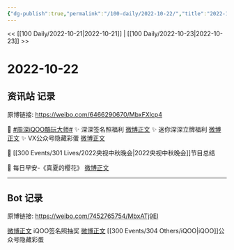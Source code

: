 ```yaml
---
{"dg-publish":true,"permalink":"/100-daily/2022-10-22/","title":"2022-10-22"}
---
```



<< [[100 Daily/2022-10-21\|2022-10-21]] | [[100 Daily/2022-10-23\|2022-10-23]] >>

# 2022-10-22

## 资讯站 记录

原博链接: https://weibo.com/6466290670/MbxFXlcp4

💫 [#周深iQOO酷玩大师#](https://s.weibo.com/weibo?q=%23%E5%91%A8%E6%B7%B1iQOO%E9%85%B7%E7%8E%A9%E5%A4%A7%E5%B8%88%23)
✨ 深深签名照福利 [微博正文](https://m.weibo.cn/6466290670/4827347256085182)
✨ 迷你深深立牌福利 [微博正文](https://m.weibo.cn/6466290670/4827346936272231)
✨ VX公众号隐藏彩蛋 [微博正文](https://m.weibo.cn/6466290670/4827421042541634)

💫 [[300 Events/301 Lives/2022央视中秋晚会\|2022央视中秋晚会]]节目总结 [](https://m.weibo.cn/6466290670/4827327730812566)

💫 每日早安-《真夏的樱花》 [微博正文](https://m.weibo.cn/6466290670/4827287591586460)

---
## Bot 记录

原博链接: https://weibo.com/7452765754/MbxATj9El

[微博正文](https://weibo.com/detail/4827343287486983) iQOO签名照抽奖
[微博正文](https://weibo.com/detail/4827371959746609) [[300 Events/304 Others/iQOO\|iQOO]]公众号隐藏彩蛋
